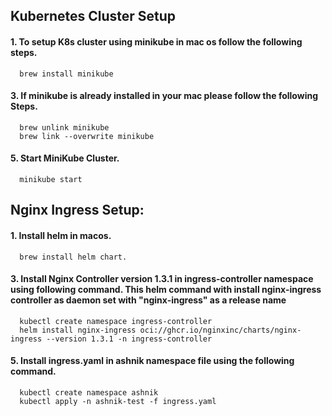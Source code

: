 ## Kubernetes Cluster Setup

#### 1. To setup K8s cluster using minikube in mac os follow the following steps.
      
      brew install minikube
   
#### 3. If minikube is already installed in your mac please follow the following Steps.
      
      brew unlink minikube
      brew link --overwrite minikube
   
#### 5. Start MiniKube Cluster.

      minikube start
   
## Nginx Ingress Setup:  

#### 1. Install helm in macos.

      brew install helm chart.
   
#### 3. Install Nginx Controller version 1.3.1 in ingress-controller namespace using following command. This helm command with install nginx-ingress controller as daemon set with "nginx-ingress" as a release name

      kubectl create namespace ingress-controller  
      helm install nginx-ingress oci://ghcr.io/nginxinc/charts/nginx-ingress --version 1.3.1 -n ingress-controller

#### 5. Install ingress.yaml in ashnik  namespace file using the following command.
   
      kubectl create namespace ashnik
      kubectl apply -n ashnik-test -f ingress.yaml 


 
